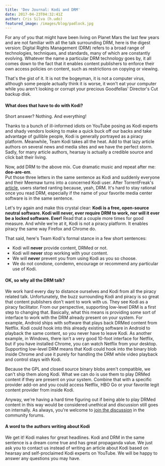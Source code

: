 ```yaml
---
title: 'Dev Journal: Kodi and DRM'
date: 2017-04-23T04:32:41Z
author: Cris Silva (h.udo)
featured_image: /images/blog/padlock.jpg
---
```

For any of you that might have been living on Planet Mars the last few years and are not familiar with all the talk surrounding DRM, here is the digest version: Digital Rights Management (DRM) refers to a broad range of technologies, techniques, and standards, many of which are constantly evolving. Whatever the name a particular DRM technology goes by, it all comes down to the fact that it enables content publishers to enforce their own access policies on content, such as restrictions on copying or viewing.

 That's the gist of it. It is not the bogeyman, it is not a computer virus, although some people actually think it is worse, it won't eat your computer while you aren't looking or corrupt your precious Goodfellas' Director's Cut backup disk.

  

 #### What does that have to do with Kodi?

 Short answer? Nothing. And everything!

 Thanks to a bunch of ill-informed idiots on YouTube posing as Kodi experts and shady vendors looking to make a quick buck off our backs and take advantage of gullible people, Kodi is generally portrayed as a piracy platform. Meanwhile, Team Kodi takes all the heat. Add to that lazy article authors on several news and media sites and we have the perfect storm. Sadly, for many article authors, hearsay is actually a credible source and click bait their living.

 Now, add DRM to the above mix. Cue dramatic music and repeat after me: **dee-are-em**.  
Put those three letters in the same sentence as Kodi and suddenly everyone and their Meemaw turns into a concerned Kodi user. After TorrentFreak's [article](https://torrentfreak.com/kodi-wants-to-beat-piracy-with-legal-content-and-drm-170409/), users started ranting because, yeah, DRM. It's hard to stay rational once you read DRM, especially if the name of your favorite media center software is in the same sentence.

 Let's try again and make this crystal clear: **Kodi is a free, open-source neutral software. Kodi will never, ever require DRM to work, nor will it ever be a locked software. Ever!** Read that a couple more times for good measure. And while we're at it, Kodi is not a piracy platform. It enables piracy the same way Firefox and Chrome do.

 That said, here's Team Kodi's formal stance in a few short sentences:

 - Kodi will **never** provide content, DRMed or not.  
- Kodi will **never** stop working with your content.  
- We will **never** prevent you from using Kodi as you so choose.  
- We do not condone, condemn, encourage or recommend any particular use of Kodi.

  

 #### OK, so why all the DRM talk?

 We work hard every day to distance ourselves and Kodi from all the piracy related talk. Unfortunately, the buzz surrounding Kodi and piracy is so great that content publishers don't want to work with us. They see Kodi as a piracy facilitator. From our perspective, supporting low-level DRM is a first step to changing that. Basically, what this means is providing some sort of interface to work with the DRM already present on your system. For example, Android ships with software that plays back DRMed content from Netflix. Kodi could hook into this already existing software in Android to playback the same content, so you never have to leave Kodi. As another example, in Windows, there isn't a very good 10-foot interface for Netflix, but if you have installed Chrome, you can watch Netflix from your desktop. Supporting low-level DRM means that Kodi could hook into the binary blob inside Chrome and use it purely for handling the DRM while video playback and control stays with Kodi.

 Because the GPL and closed source binary blobs aren't compatible, we can't ship them along Kodi. What we can do is use them to play DRMed content if they are present on your system. Combine that with a specific provider add-on and you could access Netflix, HBO Go or your favorite legit content provider from inside Kodi.

 Anyway, we're having a hard time figuring out if being able to play DRMed content in this way would be considered unethical and discussion still goes on internally. As always, you're welcome to [join the discussion](https://forum.kodi.tv/showthread.php?tid=313075) in the community forums.

  

 #### A word to the authors writing about Kodi

 We get it! Kodi makes for great headlines. Kodi and DRM in the same sentence is a dream come true and has great propaganda value. We just ask you to contact us instead of writing an article about Kodi based on hearsay and self-proclaimed Kodi experts on YouTube. We will be happy to answer any questions you may have.

 